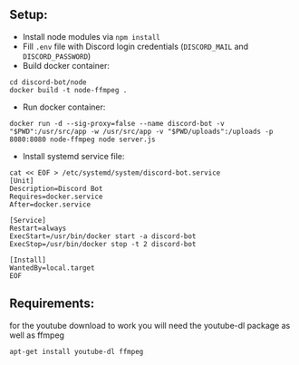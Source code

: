 ## Setup:
* Install node modules via `npm install`
* Fill `.env` file with Discord login credentials (`DISCORD_MAIL` and `DISCORD_PASSWORD`)
* Build docker container:
```
cd discord-bot/node
docker build -t node-ffmpeg .
```
* Run docker container:
```
docker run -d --sig-proxy=false --name discord-bot -v "$PWD":/usr/src/app -w /usr/src/app -v "$PWD/uploads":/uploads -p 8080:8080 node-ffmpeg node server.js
```
* Install systemd service file:
```
cat << EOF > /etc/systemd/system/discord-bot.service
[Unit]
Description=Discord Bot
Requires=docker.service
After=docker.service

[Service]
Restart=always
ExecStart=/usr/bin/docker start -a discord-bot
ExecStop=/usr/bin/docker stop -t 2 discord-bot

[Install]
WantedBy=local.target
EOF
```

## Requirements:
for the youtube download to work you will need the youtube-dl package as well as ffmpeg
```
apt-get install youtube-dl ffmpeg
```
